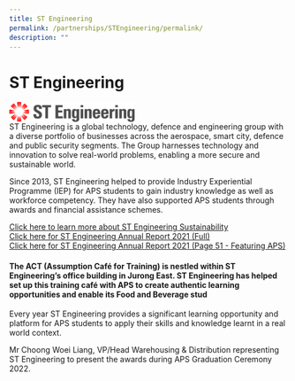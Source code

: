 ```yaml
---
title: ST Engineering
permalink: /partnerships/STEngineering/permalink/
description: ""
---
```

ST Engineering
==============
<img src="/images/ST%20Engineering.jpg" style="width:45%" align=left>

<br clear="left">
ST Engineering is a global technology, defence and engineering group with a diverse portfolio of businesses across the aerospace, smart city, defence and public security segments. The Group harnesses technology and innovation to solve real-world problems, enabling a more secure and sustainable world.

Since 2013, ST Engineering helped to provide Industry Experiential Programme (IEP) for APS students to gain industry knowledge as well as workforce competency. They have also supported APS students through  awards and financial assistance schemes.

[Click here to learn more about ST Engineering Sustainability](https://www.stengg.com/en/sustainability/)<br>
[Click here for ST Engineering Annual Report 2021 (Full)](https://www.stengg.com/en/sustainability/sustainability-reports/sr2021)<br>
[Click here for ST Engineering Annual Report 2021 (Page 51 - Featuring APS)](/files/ST%20Engineering%20Annual%20Report%202021%20Page%2051%20-%20APS.pdf)

#### The ACT (Assumption Café for Training) is nestled within ST Engineering’s office building in Jurong East. ST Engineering has helped set up this training café with APS to create authentic learning opportunities and enable its Food and Beverage stud

Every year ST Engineering provides a significant learning opportunity and platform for APS students to apply their skills and knowledge learnt in a real world context. 



Mr Choong Woei Liang, VP/Head Warehousing & Distribution representing ST Engineering to present the awards during APS Graduation Ceremony 2022.